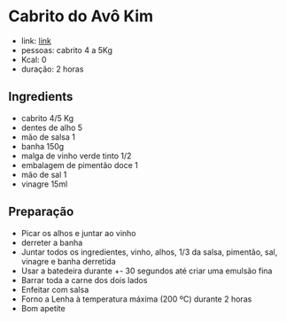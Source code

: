# Cabrito do Avô Kim

* link: [link]()
* pessoas: cabrito 4 a 5Kg
* Kcal: 0
* duração: 2 horas

## Ingredients

- cabrito 4/5 Kg
- dentes de alho 5
- mão de salsa 1
- banha 150g
- malga de vinho verde tinto 1/2
- embalagem de pimentão doce 1
- mão de sal 1
- vinagre 15ml

## Preparação

+ Picar os alhos e juntar ao vinho
+ derreter a banha
+ Juntar todos os ingredientes, vinho, alhos, 1/3 da salsa, pimentão, sal, vinagre e banha derretida
+ Usar a batedeira durante +- 30 segundos até criar uma emulsão fina
+ Barrar toda a carne dos dois lados
+ Enfeitar com salsa
+ Forno a Lenha à temperatura máxima (200 ºC) durante 2 horas
+ Bom apetite
